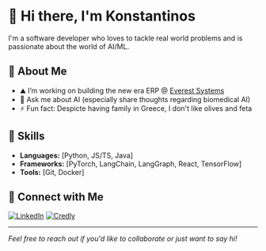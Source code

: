 # 👋 Hi there, I'm Konstantinos

I'm a software developer who loves to tackle real world problems and is passionate about the world of AI/ML.

## 🚀 About Me

- ⛰️ I’m working on building the new era ERP @ [Everest Systems](https://www.everest-systems.com/)
- 💬 Ask me about AI (especially share thoughts regarding biomedical AI)
- ⚡ Fun fact: Despicte having family in Greece, I don't like olives and feta 

## 🔧 Skills

- **Languages:** [Python, JS/TS, Java]
- **Frameworks:** [PyTorch, LangChain, LangGraph, React, TensorFlow]
- **Tools:** [Git, Docker]

## 🔗 Connect with Me

[![LinkedIn](https://img.shields.io/badge/-LinkedIn-0e76a8?style=flat&logo=Linkedin&logoColor=white)](https://www.linkedin.com/in/konstantinos-papa-a70b05149/)
[![Credly](https://img.shields.io/badge/Credly-Credly?style=flat&logo=Credly&logoColor=white&labelColor=orange&color=orange)](https://www.linkedin.com/in/konstantinos-papa-a70b05149/)

---

*Feel free to reach out if you'd like to collaborate or just want to say hi!*

